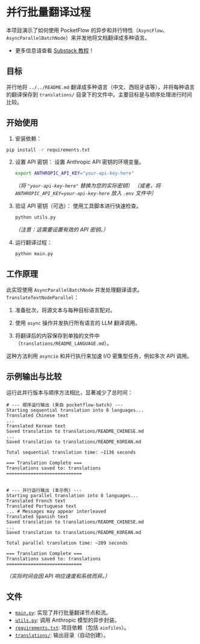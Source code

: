 # 并行批量翻译过程

本项目演示了如何使用 PocketFlow 的异步和并行特性（`AsyncFlow`、`AsyncParallelBatchNode`）来并发地将文档翻译成多种语言。

- 更多信息请查看 [Substack 教程](https://pocketflow.substack.com/p/parallel-llm-calls-from-scratch-tutorial)！

## 目标

并行地将 `../../README.md` 翻译成多种语言（中文、西班牙语等），并将每种语言的翻译保存到 `translations/` 目录下的文件中。主要目标是与顺序处理进行时间比较。

## 开始使用

1. 安装依赖：
```bash
pip install -r requirements.txt
```

2. 设置 API 密钥：
   设置 Anthropic API 密钥的环境变量。
   ```bash
   export ANTHROPIC_API_KEY="your-api-key-here"
   ```
   *（将 `"your-api-key-here"` 替换为您的实际密钥）*
   *（或者，将 `ANTHROPIC_API_KEY=your-api-key-here` 放入 `.env` 文件中）*

3. 验证 API 密钥（可选）：
   使用工具脚本进行快速检查。
   ```bash
   python utils.py
   ```
   *（注意：这需要设置有效的 API 密钥。）*

4. 运行翻译过程：
   ```bash
   python main.py
   ```

## 工作原理

此实现使用 `AsyncParallelBatchNode` 并发处理翻译请求。`TranslateTextNodeParallel`：

1. 准备批次，将源文本与每种目标语言配对。

2. 使用 `async` 操作并发执行所有语言的 LLM 翻译调用。

3. 将翻译后的内容保存到单独的文件中（`translations/README_LANGUAGE.md`）。

这种方法利用 `asyncio` 和并行执行来加速 I/O 密集型任务，例如多次 API 调用。

## 示例输出与比较

运行此并行版本与顺序方法相比，显著减少了总时间：

```
# --- 顺序运行输出 (来自 pocketflow-batch) ---
Starting sequential translation into 8 languages...
Translated Chinese text
...
Translated Korean text
Saved translation to translations/README_CHINESE.md
...
Saved translation to translations/README_KOREAN.md

Total sequential translation time: ~1136 seconds

=== Translation Complete ===
Translations saved to: translations
============================


# --- 并行运行输出 (本示例) ---
Starting parallel translation into 8 languages...
Translated French text
Translated Portuguese text
... # Messages may appear interleaved
Translated Spanish text
Saved translation to translations/README_CHINESE.md
...
Saved translation to translations/README_KOREAN.md

Total parallel translation time: ~209 seconds

=== Translation Complete ===
Translations saved to: translations
============================
```
*（实际时间会因 API 响应速度和系统而异。）*

## 文件

- [`main.py`](./main.py): 实现了并行批量翻译节点和流。
- [`utils.py`](./utils.py): 调用 Anthropic 模型的异步封装。
- [`requirements.txt`](./requirements.txt): 项目依赖（包括 `aiofiles`）。
- [`translations/`](./translations/): 输出目录（自动创建）。
